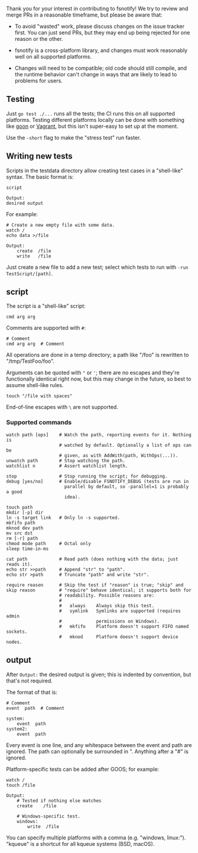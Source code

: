 Thank you for your interest in contributing to fsnotify! We try to review and
merge PRs in a reasonable timeframe, but please be aware that:

- To avoid "wasted" work, please discuss changes on the issue tracker first. You
  can just send PRs, but they may end up being rejected for one reason or the
  other.

- fsnotify is a cross-platform library, and changes must work reasonably well on
  all supported platforms.

- Changes will need to be compatible; old code should still compile, and the
  runtime behavior can't change in ways that are likely to lead to problems for
  users.

Testing
-------
Just `go test ./...` runs all the tests; the CI runs this on all supported
platforms. Testing different platforms locally can be done with something like
[goon] or [Vagrant], but this isn't super-easy to set up at the moment.

Use the `-short` flag to make the "stress test" run faster.

Writing new tests
-----------------
Scripts in the testdata directory allow creating test cases in a "shell-like"
syntax. The basic format is:

    script

    Output:
    desired output

For example:

    # Create a new empty file with some data.
    watch /
    echo data >/file

    Output:
        create  /file
        write   /file

Just create a new file to add a new test; select which tests to run with
`-run TestScript/[path]`.

script
------
The script is a "shell-like" script:

    cmd arg arg

Comments are supported with `#`:

    # Comment
    cmd arg arg  # Comment

All operations are done in a temp directory; a path like "/foo" is rewritten to
"/tmp/TestFoo/foo".

Arguments can be quoted with `"` or `'`; there are no escapes and they're
functionally identical right now, but this may change in the future, so best to
assume shell-like rules.

    touch "/file with spaces"

End-of-line escapes with `\` are not supported.

### Supported commands

    watch path [ops]    # Watch the path, reporting events for it. Nothing is
                        # watched by default. Optionally a list of ops can be
                        # given, as with AddWith(path, WithOps(...)).
    unwatch path        # Stop watching the path.
    watchlist n         # Assert watchlist length.

    stop                # Stop running the script; for debugging.
    debug [yes/no]      # Enable/disable FSNOTIFY_DEBUG (tests are run in
                          parallel by default, so -parallel=1 is probably a good
                          idea).

    touch path
    mkdir [-p] dir
    ln -s target link   # Only ln -s supported.
    mkfifo path
    mknod dev path
    mv src dst
    rm [-r] path
    chmod mode path     # Octal only
    sleep time-in-ms

    cat path            # Read path (does nothing with the data; just reads it).
    echo str >>path     # Append "str" to "path".
    echo str >path      # Truncate "path" and write "str".

    require reason      # Skip the test if "reason" is true; "skip" and
    skip reason         # "require" behave identical; it supports both for
                        # readability. Possible reasons are:
                        #
                        #   always    Always skip this test.
                        #   symlink   Symlinks are supported (requires admin
                        #             permissions on Windows).
                        #   mkfifo    Platform doesn't support FIFO named sockets.
                        #   mknod     Platform doesn't support device nodes.


output
------
After `Output:` the desired output is given; this is indented by convention, but
that's not required.

The format of that is:

    # Comment
    event  path  # Comment

    system:
        event  path
    system2:
        event  path

Every event is one line, and any whitespace between the event and path are
ignored. The path can optionally be surrounded in ". Anything after a "#" is
ignored.

Platform-specific tests can be added after GOOS; for example:

    watch /
    touch /file

    Output:
        # Tested if nothing else matches
        create    /file

        # Windows-specific test.
        windows:
            write  /file

You can specify multiple platforms with a comma (e.g. "windows, linux:").
"kqueue" is a shortcut for all kqueue systems (BSD, macOS).


[goon]: https://github.com/arp242/goon
[Vagrant]: https://www.vagrantup.com/
[integration_test.go]: /integration_test.go
